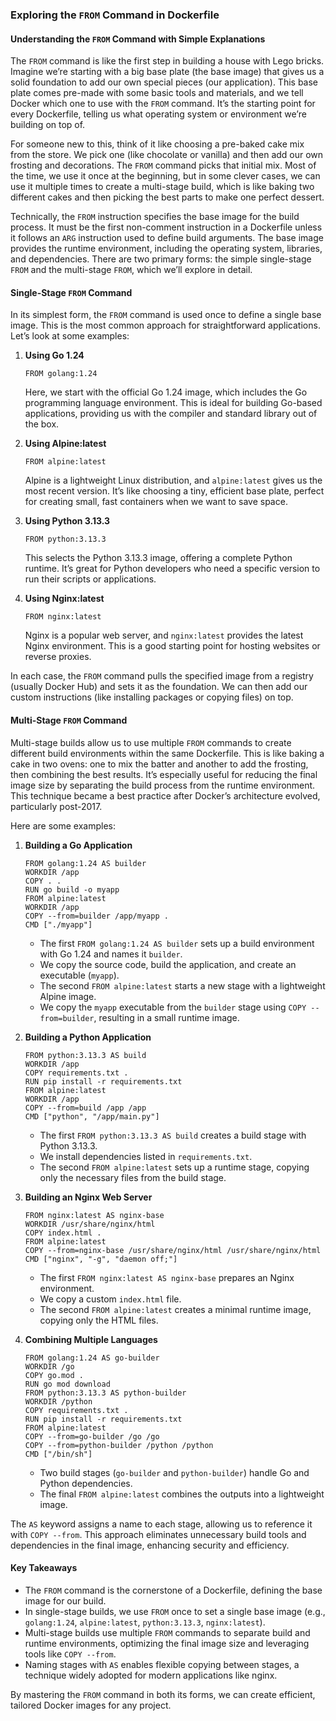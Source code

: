 ### Exploring the `FROM` Command in Dockerfile

#### Understanding the `FROM` Command with Simple Explanations

The `FROM` command is like the first step in building a house with Lego bricks. Imagine we’re starting with a big base plate (the base image) that gives us a solid foundation to add our own special pieces (our application). This base plate comes pre-made with some basic tools and materials, and we tell Docker which one to use with the `FROM` command. It’s the starting point for every Dockerfile, telling us what operating system or environment we’re building on top of.

For someone new to this, think of it like choosing a pre-baked cake mix from the store. We pick one (like chocolate or vanilla) and then add our own frosting and decorations. The `FROM` command picks that initial mix. Most of the time, we use it once at the beginning, but in some clever cases, we can use it multiple times to create a multi-stage build, which is like baking two different cakes and then picking the best parts to make one perfect dessert.

Technically, the `FROM` instruction specifies the base image for the build process. It must be the first non-comment instruction in a Dockerfile unless it follows an `ARG` instruction used to define build arguments. The base image provides the runtime environment, including the operating system, libraries, and dependencies. There are two primary forms: the simple single-stage `FROM` and the multi-stage `FROM`, which we’ll explore in detail.

#### Single-Stage `FROM` Command

In its simplest form, the `FROM` command is used once to define a single base image. This is the most common approach for straightforward applications. Let’s look at some examples:

1. **Using Go 1.24**
   ```
   FROM golang:1.24
   ```
   Here, we start with the official Go 1.24 image, which includes the Go programming language environment. This is ideal for building Go-based applications, providing us with the compiler and standard library out of the box.

2. **Using Alpine:latest**
   ```
   FROM alpine:latest
   ```
   Alpine is a lightweight Linux distribution, and `alpine:latest` gives us the most recent version. It’s like choosing a tiny, efficient base plate, perfect for creating small, fast containers when we want to save space.

3. **Using Python 3.13.3**
   ```
   FROM python:3.13.3
   ```
   This selects the Python 3.13.3 image, offering a complete Python runtime. It’s great for Python developers who need a specific version to run their scripts or applications.

4. **Using Nginx:latest**
   ```
   FROM nginx:latest
   ```
   Nginx is a popular web server, and `nginx:latest` provides the latest Nginx environment. This is a good starting point for hosting websites or reverse proxies.

In each case, the `FROM` command pulls the specified image from a registry (usually Docker Hub) and sets it as the foundation. We can then add our custom instructions (like installing packages or copying files) on top.

#### Multi-Stage `FROM` Command

Multi-stage builds allow us to use multiple `FROM` commands to create different build environments within the same Dockerfile. This is like baking a cake in two ovens: one to mix the batter and another to add the frosting, then combining the best results. It’s especially useful for reducing the final image size by separating the build process from the runtime environment. This technique became a best practice after Docker’s architecture evolved, particularly post-2017.

Here are some examples:

1. **Building a Go Application**
   ```
   FROM golang:1.24 AS builder
   WORKDIR /app
   COPY . .
   RUN go build -o myapp
   FROM alpine:latest
   WORKDIR /app
   COPY --from=builder /app/myapp .
   CMD ["./myapp"]
   ```
   - The first `FROM golang:1.24 AS builder` sets up a build environment with Go 1.24 and names it `builder`.
   - We copy the source code, build the application, and create an executable (`myapp`).
   - The second `FROM alpine:latest` starts a new stage with a lightweight Alpine image.
   - We copy the `myapp` executable from the `builder` stage using `COPY --from=builder`, resulting in a small runtime image.

2. **Building a Python Application**
   ```
   FROM python:3.13.3 AS build
   WORKDIR /app
   COPY requirements.txt .
   RUN pip install -r requirements.txt
   FROM alpine:latest
   WORKDIR /app
   COPY --from=build /app /app
   CMD ["python", "/app/main.py"]
   ```
   - The first `FROM python:3.13.3 AS build` creates a build stage with Python 3.13.3.
   - We install dependencies listed in `requirements.txt`.
   - The second `FROM alpine:latest` sets up a runtime stage, copying only the necessary files from the build stage.

3. **Building an Nginx Web Server**
   ```
   FROM nginx:latest AS nginx-base
   WORKDIR /usr/share/nginx/html
   COPY index.html .
   FROM alpine:latest
   COPY --from=nginx-base /usr/share/nginx/html /usr/share/nginx/html
   CMD ["nginx", "-g", "daemon off;"]
   ```
   - The first `FROM nginx:latest AS nginx-base` prepares an Nginx environment.
   - We copy a custom `index.html` file.
   - The second `FROM alpine:latest` creates a minimal runtime image, copying only the HTML files.

4. **Combining Multiple Languages**
   ```
   FROM golang:1.24 AS go-builder
   WORKDIR /go
   COPY go.mod .
   RUN go mod download
   FROM python:3.13.3 AS python-builder
   WORKDIR /python
   COPY requirements.txt .
   RUN pip install -r requirements.txt
   FROM alpine:latest
   COPY --from=go-builder /go /go
   COPY --from=python-builder /python /python
   CMD ["/bin/sh"]
   ```
   - Two build stages (`go-builder` and `python-builder`) handle Go and Python dependencies.
   - The final `FROM alpine:latest` combines the outputs into a lightweight image.

The `AS` keyword assigns a name to each stage, allowing us to reference it with `COPY --from`. This approach eliminates unnecessary build tools and dependencies in the final image, enhancing security and efficiency.

#### Key Takeaways

- The `FROM` command is the cornerstone of a Dockerfile, defining the base image for our build.
- In single-stage builds, we use `FROM` once to set a single base image (e.g., `golang:1.24`, `alpine:latest`, `python:3.13.3`, `nginx:latest`).
- Multi-stage builds use multiple `FROM` commands to separate build and runtime environments, optimizing the final image size and leveraging tools like `COPY --from`.
- Naming stages with `AS` enables flexible copying between stages, a technique widely adopted for modern applications like nginx.

By mastering the `FROM` command in both its forms, we can create efficient, tailored Docker images for any project.